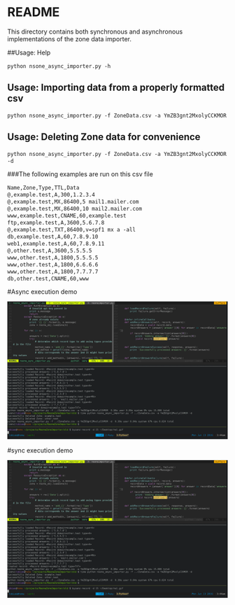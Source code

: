 README
======
This directory contains both synchronous and asynchronous implementations of the zone data importer.



##Usage: Help
```
python nsone_async_importer.py -h

```

## Usage: Importing data from a properly formatted csv
```
python nsone_async_importer.py -f ZoneData.csv -a YmZB3gnt2MxolyCCKMOR

```

## Usage: Deleting Zone data for convenience
```
python nsone_async_importer.py -f ZoneData.csv -a YmZB3gnt2MxolyCCKMOR -d

```
###The following examples are run on this csv file
```
Name,Zone,Type,TTL,Data
@,example.test,A,300,1.2.3.4
@,example.test,MX,86400,5 mail1.mailer.com
@,example.test,MX,86400,10 mail2.mailer.com
www,example.test,CNAME,60,example.test
ftp,example.test,A,3600,5.6.7.8
@,example.test,TXT,86400,v=spf1 mx a -all
db,example.test,A,60,7.8.9.10
web1,example.test,A,60,7.8.9.11
@,other.test,A,3600,5.5.5.5
www,other.test,A,1800,5.5.5.5
www,other.test,A,1800,6.6.6.6
www,other.test,A,1800,7.7.7.7
db,other.test,CNAME,60,www
```

#Async execution demo

![alt text][logo]

[logo]: ./static/nsone_async.gif


#sync execution demo

![alt text][logo]

[logo]: ./static/nsone_sync.gif

